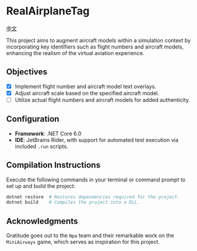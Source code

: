 ﻿# RealAirplaneTag

[中文](README.md)

This project aims to augment aircraft models within a simulation context by incorporating key identifiers such as flight numbers and aircraft models, enhancing the realism of the virtual aviation experience.

## Objectives

- [x] Implement flight number and aircraft model text overlays.
- [x] Adjust aircraft scale based on the specified aircraft model.
- [ ] Utilize actual flight numbers and aircraft models for added authenticity.

## Configuration

- **Framework**: .NET Core 6.0
- **IDE**: JetBrains Rider, with support for automated test execution via included `.run` scripts.

## Compilation Instructions

Execute the following commands in your terminal or command prompt to set up and build the project:

```bash
dotnet restore  # Restores dependencies required for the project.
dotnet build    # Compiles the project into a DLL.
```

## Acknowledgments

Gratitude goes out to the `Npa` team and their remarkable work on the `MiniAirways` game, which serves as inspiration for this project.